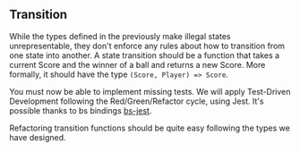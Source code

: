 ## Transition

While the types defined in the previously make illegal states unrepresentable, they don't enforce any rules about how to transition from one state into another. A state transition should be a function that takes a current Score and the winner of a ball and returns a new Score. More formally, it should have the type `(Score, Player) => Score`.

You must now be able to implement missing tests. We will apply Test-Driven Development following the Red/Green/Refactor cycle, using Jest. It's possible thanks to bs bindings [bs-jest](https://github.com/glennsl/bs-jest).

Refactoring transition functions should be quite easy following the types we have designed.
